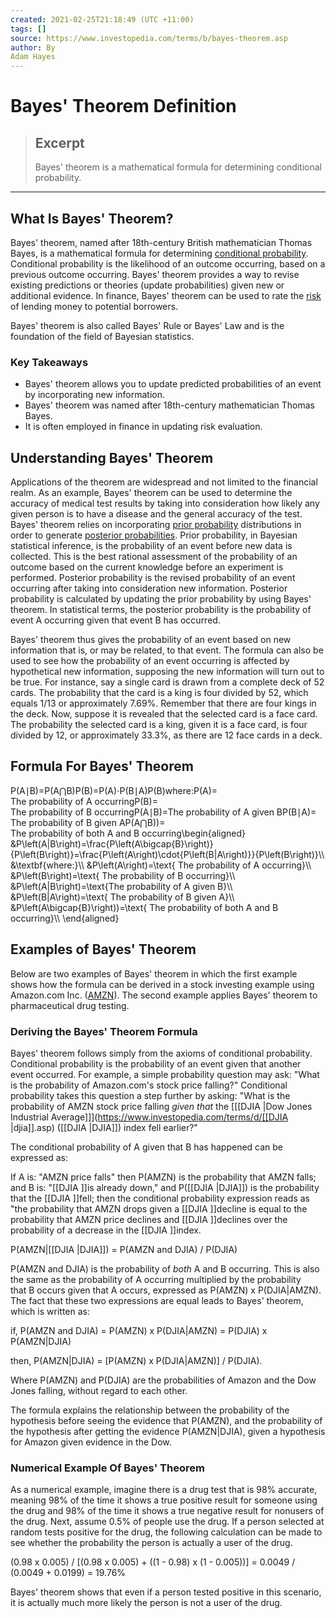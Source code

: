 ```yaml
---
created: 2021-02-25T21:18:49 (UTC +11:00)
tags: []
source: https://www.investopedia.com/terms/b/bayes-theorem.asp
author: By
Adam Hayes
---
```


# Bayes' Theorem Definition

> ## Excerpt
> Bayes' theorem is a mathematical formula for determining conditional probability.

---
## What Is Bayes' Theorem?

Bayes' theorem, named after 18th-century British mathematician Thomas Bayes, is a mathematical formula for determining [conditional probability](https://www.investopedia.com/terms/c/conditional_probability.asp). Conditional probability is the likelihood of an outcome occurring, based on a previous outcome occurring. Bayes' theorem provides a way to revise existing predictions or theories (update probabilities) given new or additional evidence. In finance, Bayes' theorem can be used to rate the [risk](https://www.investopedia.com/terms/r/risk.asp) of lending money to potential borrowers.

Bayes' theorem is also called Bayes' Rule or Bayes' Law and is the foundation of the field of Bayesian statistics.

### Key Takeaways

-   Bayes' theorem allows you to update predicted probabilities of an event by incorporating new information.
-   Bayes' theorem was named after 18th-century mathematician Thomas Bayes.
-   It is often employed in finance in updating risk evaluation.

## Understanding Bayes' Theorem

Applications of the theorem are widespread and not limited to the financial realm. As an example, Bayes' theorem can be used to determine the accuracy of medical test results by taking into consideration how likely any given person is to have a disease and the general accuracy of the test. Bayes' theorem relies on incorporating [prior probability](https://www.investopedia.com/terms/p/prior_probability.asp) distributions in order to generate [posterior probabilities](https://www.investopedia.com/terms/p/posterior-probability.asp). Prior probability, in Bayesian statistical inference, is the probability of an event before new data is collected. This is the best rational assessment of the probability of an outcome based on the current knowledge before an experiment is performed. Posterior probability is the revised probability of an event occurring after taking into consideration new information. Posterior probability is calculated by updating the prior probability by using Bayes' theorem. In statistical terms, the posterior probability is the probability of event A occurring given that event B has occurred.

Bayes' theorem thus gives the probability of an event based on new information that is, or may be related, to that event. The formula can also be used to see how the probability of an event occurring is affected by hypothetical new information, supposing the new information will turn out to be true. For instance, say a single card is drawn from a complete deck of 52 cards. The probability that the card is a king is four divided by 52, which equals 1/13 or approximately 7.69%. Remember that there are four kings in the deck. Now, suppose it is revealed that the selected card is a face card. The probability the selected card is a king, given it is a face card, is four divided by 12, or approximately 33.3%, as there are 12 face cards in a deck.

## Formula For Bayes' Theorem

P(A∣B)\=P(A⋂B)P(B)\=P(A)⋅P(B∣A)P(B)where:P(A)\= The probability of A occurringP(B)\= The probability of B occurringP(A∣B)\=The probability of A given BP(B∣A)\= The probability of B given AP(A⋂B))\= The probability of both A and B occurring\\begin{aligned} &P\\left(A|B\\right)=\\frac{P\\left(A\\bigcap{B}\\right)}{P\\left(B\\right)}=\\frac{P\\left(A\\right)\\cdot{P\\left(B|A\\right)}}{P\\left(B\\right)}\\\\ &\\textbf{where:}\\\\ &P\\left(A\\right)=\\text{ The probability of A occurring}\\\\ &P\\left(B\\right)=\\text{ The probability of B occurring}\\\\ &P\\left(A|B\\right)=\\text{The probability of A given B}\\\\ &P\\left(B|A\\right)=\\text{ The probability of B given A}\\\\ &P\\left(A\\bigcap{B}\\right))=\\text{ The probability of both A and B occurring}\\\\ \\end{aligned}

## Examples of Bayes' Theorem

Below are two examples of Bayes' theorem in which the first example shows how the formula can be derived in a stock investing example using Amazon.com Inc. ([AMZN](https://www.investopedia.com/markets/quote?tvwidgetsymbol=amzn)). The second example applies Bayes' theorem to pharmaceutical drug testing.

### Deriving the Bayes' Theorem Formula

Bayes' theorem follows simply from the axioms of conditional probability. Conditional probability is the probability of an event given that another event occurred. For example, a simple probability question may ask: "What is the probability of Amazon.com's stock price falling?" Conditional probability takes this question a step further by asking: "What is the probability of AMZN stock price falling _given that_ the [[[DJIA |Dow Jones Industrial Average]]](https://www.investopedia.com/terms/d/[[DJIA |djia]].asp) ([[DJIA |DJIA]]) index fell earlier?"

The conditional probability of A given that B has happened can be expressed as:

If A is: "AMZN price falls" then P(AMZN) is the probability that AMZN falls; and B is: "[[DJIA ]]is already down," and P([[DJIA |DJIA]]) is the probability that the [[DJIA ]]fell; then the conditional probability expression reads as "the probability that AMZN drops given a [[DJIA ]]decline is equal to the probability that AMZN price declines and [[DJIA ]]declines over the probability of a decrease in the [[DJIA ]]index.

P(AMZN|[[DJIA |DJIA]]) = P(AMZN and DJIA) / P(DJIA)

P(AMZN and DJIA) is the probability of _both_ A and B occurring. This is also the same as the probability of A occurring multiplied by the probability that B occurs given that A occurs, expressed as P(AMZN) x P(DJIA|AMZN). The fact that these two expressions are equal leads to Bayes' theorem, which is written as:

if, P(AMZN and DJIA) = P(AMZN) x P(DJIA|AMZN) = P(DJIA) x P(AMZN|DJIA)

then, P(AMZN|DJIA) = \[P(AMZN) x P(DJIA|AMZN)\] / P(DJIA).

Where P(AMZN) and P(DJIA) are the probabilities of Amazon and the Dow Jones falling, without regard to each other.

The formula explains the relationship between the probability of the hypothesis before seeing the evidence that P(AMZN), and the probability of the hypothesis after getting the evidence P(AMZN|DJIA), given a hypothesis for Amazon given evidence in the Dow.

### Numerical Example Of Bayes' Theorem

As a numerical example, imagine there is a drug test that is 98% accurate, meaning 98% of the time it shows a true positive result for someone using the drug and 98% of the time it shows a true negative result for nonusers of the drug. Next, assume 0.5% of people use the drug. If a person selected at random tests positive for the drug, the following calculation can be made to see whether the probability the person is actually a user of the drug.

(0.98 x 0.005) / \[(0.98 x 0.005) + ((1 - 0.98) x (1 - 0.005))\] = 0.0049 / (0.0049 + 0.0199) = 19.76%

Bayes' theorem shows that even if a person tested positive in this scenario, it is actually much more likely the person is not a user of the drug.
